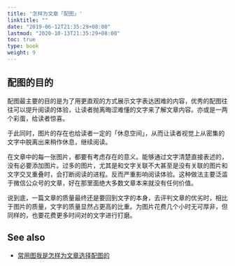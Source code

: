 ```yaml
---
title: '怎样为文章「配图」'
linktitle: ""
date: "2019-06-12T21:35:29+08:00"
lastmod: "2020-10-13T21:35:29+08:00"
toc: true
type: book
weight: 9
---
```


## 配图的目的

配图最主要的目的是为了用更直观的方式展示文字表达困难的内容，优秀的配图往往可以提升阅读的体验，让读者抛离晦涩难懂的文字来了解文章内容。亦或是一两个彩蛋，给读者惊喜。

于此同时，图片的存在也给读者一定的「休息空间」，从而让读者视觉上从密集的文字中脱离出来稍作休息，继续阅读。

在文章中的每一张图片，都要有考虑存在的意义。能够通过文字清楚直接表述的，没有必要添加图片。过多的图片，尤其是和文字关联不大甚至是没有关联的图片和文字交叉重叠时，会打断阅读的进程。反而严重影响阅读体验。这种做法主要泛滥于微信公众号的文章，好在那里面绝大多数文章本来就没有任何价值。

说到底，一篇文章的质量最终还是要回到文字的本身，去评判文章的优劣时，相比于图片的质量，文字的质量显然占更高的比重。为图片花费几个小时无可厚非，但同样的，也要花费更多时间对的文字进行打磨。



## See also

* [常用图我是怎样为文章选择配图的](https://sspai.com/post/39028)

